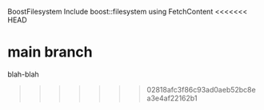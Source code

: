BoostFilesystem
Include boost::filesystem using FetchContent
<<<<<<< HEAD

main branch
=======
blah-blah
>>>>>>> 02818afc3f86c93ad0aeb52bc8ea3e4af22162b1
